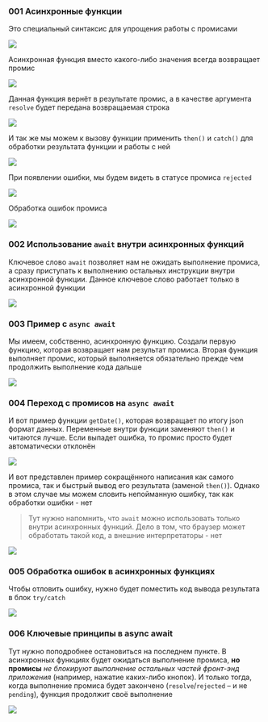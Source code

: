 
### 001 Асинхронные функции

Это специальный синтаксис для упрощения работы с промисами

![](_png/c8456b0bd23b5f10faa73a7c32c45921.png)

Асинхронная функция вместо какого-либо значения всегда возвращает промис

![](_png/ce747590fda56bab45f512384ae87517.png)

Данная функция вернёт в результате промис, а в качестве аргумента `resolve` будет передана возвращаемая строка

![](_png/445b348e62d4f682b0acf21e5abe9ed5.png)

И так же мы можем к вызову функции применить `then()` и `catch()` для обработки результата функции и работы с ней

![](_png/00534ae29e0bcf812d26c588b2a96136.png)

При появлении ошибки, мы будем видеть в статусе промиса `rejected`

![](_png/de471385701351a22efeab3ebac46233.png)

Обработка ошибок промиса

![](_png/86ff5650d1d2b30afb3a4cbd42eb884b.png)

### 002 Использование `await` внутри асинхронных функций

Ключевое слово `await` позволяет нам не ожидать выполнение промиса, а сразу приступать к выполнению остальных инструкции внутри асинхронной функции. Данное ключевое слово работает только в асинхронной функции

![](_png/cd71ef1c06a5901faec1df21eda6a838.png)

### 003 Пример с `async await`

Мы имеем, собственно, асинхронную функцию. Создали первую функцию, которая возвращает нам результат промиса. Вторая функция выполняет промис, который выполняется обязательно прежде чем продолжить выполнение кода дальше

![](_png/1d4a760cfee7b7c386ddc85897f87879.png)

### 004 Переход с промисов на `async await`

И вот пример функции `getDate()`, которая возвращает по итогу json формат данных. Переменные внутри функции заменяют `then()` и читаются лучше. Если выпадет ошибка, то промис просто будет автоматически отклонён

![](_png/0582b018dfbb276648da466bf6f3480f.png)

И вот представлен пример сокращённого написания как самого промиса, так и быстрый вывод его результата (заменой `then()`). Однако в этом случае мы можем словить непойманную ошибку, так как обработки ошибки - нет

>Тут нужно напомнить, что `await` можно использовать только внутри асинхронных функций. Дело в том, что браузер может обработать такой код, а внешние интерпретаторы - нет

![](_png/8218b30ff86dd22bacc523a8443e26b7.png)

### 005 Обработка ошибок в асинхронных функциях

Чтобы отловить ошибку, нужно будет поместить код вывода результата в блок `try/catch`

![](_png/a93930a9f41966e188a5b6ca571e9c6e.png)

### 006 Ключевые принципы в async await

Тут нужно поподробнее остановиться на последнем пункте. В асинхронных функциях будет ожидаться выполнение промиса, **но промисы** _не блокируют выполнение остальных частей фронт-энд приложения_ (например, нажатие каких-либо кнопок). И только тогда, когда выполнение промиса будет закончено (`resolve`/`rejected` – и не `pending`), функция продолжит своё выполнение

![](_png/efda3a164fbc0f1707be8292c9a4f3dd.png)